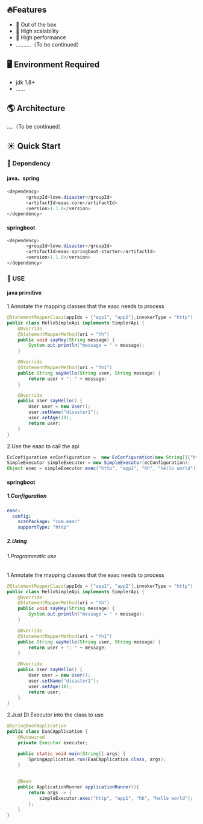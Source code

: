 ## 🔥Features
- 🚀 Out of the box
- 🍄 High scalability
- 🔆 High performance
- ..........（To be continued）
## 🖥 Environment Required
- jdk 1.8+
- ......

## 🌎 Architecture

....（To be continued）

## ☀️ Quick Start

### 💊 Dependency
#### java、spring
```java 
<dependency>
       <groupId>love.disaster</groupId>
       <artifactId>eaac-core</artifactId>
       <version>1.1.0</version>
</dependency>
```
#### springboot
```java 
<dependency>
       <groupId>love.disaster</groupId>
       <artifactId>eaac-springboot-starter</artifactId>
       <version>1.1.0</version>
</dependency>
```
### 🛁 USE
#### java primitive
1.Annotate the mapping classes that the eaac needs to process
```java
@StatementMapperClazz(appIds = {"app1", "app2"},invokerType = "http")
public class HelloSimpleApi implements SimplerApi {
    @Override
    @StatementMapperMethod(uri = "hh")
    public void sayHey(String message) {
        System.out.println("message = " + message);
    }

    @Override
    @StatementMapperMethod(uri = "hh1")
    public String sayHello(String user, String message) {
        return user + ": " + message;
    }

    @Override
    public User sayHello() {
        User user = new User();
        user.setName("disaster1");
        user.setAge(18);
        return user;
    }
}
```
2.Use the eaac to call the api
```java
EcConfiguration ecConfiguration =  new EcConfiguration(new String[]{"http"},new String[]{"com.eaac"});
SimpleExecutor simpleExecutor = new SimpleExecutor(ecConfiguration);
Object exec = simpleExecutor.exec("http", "app1", "hh", "hello world");
```
#### springboot

##### 1.Configuration

```yaml
eaac:
  config: 
    scanPackage: "com.eaac"
    supportType: "http"
```
##### 2.Using

###### 1.Programmatic use
1.Annotate the mapping classes that the eaac needs to process
```java
@StatementMapperClazz(appIds = {"app1", "app2"},invokerType = "http")
public class HelloSimpleApi implements SimplerApi {
    @Override
    @StatementMapperMethod(uri = "hh")
    public void sayHey(String message) {
        System.out.println("message = " + message);
    }

    @Override
    @StatementMapperMethod(uri = "hh1")
    public String sayHello(String user, String message) {
        return user + ": " + message;
    }

    @Override
    public User sayHello() {
        User user = new User();
        user.setName("disaster1");
        user.setAge(18);
        return user;
    }
}
```

2.Just DI Executor into the class to use

```java
@SpringBootApplication
public class EaaCApplication {
    @Autowired
    private Executor executor;

    public static void main(String[] args) {
        SpringApplication.run(EaaCApplication.class, args);
    }
    

    @Bean
    public ApplicationRunner applicationRunner(){
        return args -> {
            simpleExecutor.exec("http", "app1", "hh", "hello world");
        };
    }
}
```

